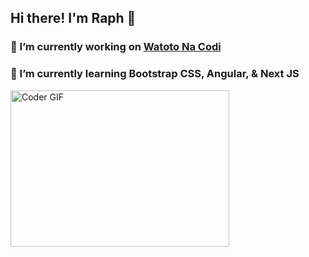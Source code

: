 ## Hi there! I'm Raph 👋
### 🔭 I’m currently working on [Watoto Na Codi](https://www.watotonacodi.com)
### 🌱 I’m currently learning Bootstrap CSS, Angular, & Next JS

<!--
**raph-7/raph-7** is a ✨ _special_ ✨ repository because its `README.md` (this file) appears on your GitHub profile.

Here are some ideas to get you started:


- 👯 I’m looking to collaborate on ...
- 🤔 I’m looking for help with ...
- 💬 Ask me about ...
- 📫 How to reach me: ...
- 😄 Pronouns: ...
- ⚡ Fun fact: ...
-->
<img alt="Coder GIF" height=250 width=350 src="https://cdn.dribbble.com/users/730703/screenshots/6581243/avento.gif" /><br>
